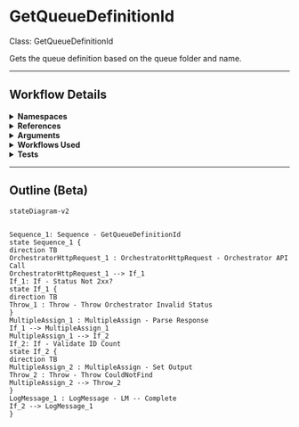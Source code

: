 # GetQueueDefinitionId
Class: GetQueueDefinitionId

Gets the queue definition based on the queue folder and name.

<hr />

## Workflow Details
<details>
    <summary>
    <b>Namespaces</b>
    </summary>
    
- System.Activities
- System.Activities.Statements
- System.Activities.Expressions
- System.Activities.Validation
- System.Activities.XamlIntegration
- Microsoft.VisualBasic
- Microsoft.VisualBasic.Activities
- System
- System.Collections
- System.Collections.Generic
- System.Collections.ObjectModel
- System.Data
- System.Diagnostics
- System.Linq
- System.Net.Mail
- System.Xml
- System.Text
- System.Xml.Linq
- UiPath.Core
- UiPath.Core.Activities
- System.Windows.Markup
- GlobalVariablesNamespace
- GlobalConstantsNamespace
- System.Reflection
- System.Runtime.Serialization
- UiPath.Core.Activities.Orchestrator
- Newtonsoft.Json
- Newtonsoft.Json.Linq
- System.Dynamic
- System.ComponentModel
- System.Collections.Specialized
- System.Linq.Expressions


</details>
<details>
    <summary>
    <b>References</b>
    </summary>

- Microsoft.CSharp
- Microsoft.VisualBasic
- Microsoft.Win32.Primitives
- netstandard
- Newtonsoft.Json
- NPOI
- PresentationFramework
- System
- System.Activities
- System.Collections
- System.Collections.Immutable
- System.Collections.NonGeneric
- System.Collections.Specialized
- System.ComponentModel
- System.ComponentModel.EventBasedAsync
- System.ComponentModel.Primitives
- System.ComponentModel.TypeConverter
- System.Configuration.ConfigurationManager
- System.Console
- System.Core
- System.Data
- System.Data.Common
- System.Linq
- System.Linq.Expressions
- System.Linq.Parallel
- System.Linq.Queryable
- System.Memory
- System.Memory.Data
- System.ObjectModel
- System.Private.CoreLib
- System.Private.DataContractSerialization
- System.Private.ServiceModel
- System.Private.Uri
- System.Reflection.DispatchProxy
- System.Reflection.Metadata
- System.Reflection.TypeExtensions
- System.Runtime.Serialization
- System.Runtime.Serialization.Formatters
- System.Runtime.Serialization.Primitives
- System.Security.Permissions
- System.ServiceModel
- System.ServiceModel.Activities
- System.Xaml
- System.Xml
- System.Xml.Linq
- UiPath.Studio.Constants
- UiPath.System.Activities
- UiPath.Workflow
- WindowsBase


</details>
<details>
    <summary>
    <b>Arguments</b>
    </summary>

| Name | Direction | Type | Description |
|  --- | --- | --- | ---  |
| in_QueueName | InArgument | x:String | The name of the queue to get the id for. |
| in_QueueFolder | InArgument | x:String | The folder that houses the queue to get the id for. |
| out_Id | OutArgument | x:Int32 | The id retrieved. |

    
</details>
<details>
    <summary>
    <b>Workflows Used</b>
    </summary>



    
</details>
<details>
    <summary>
    <b>Tests</b>
    </summary>



    
</details>

<hr />

## Outline (Beta)

```mermaid
stateDiagram-v2


Sequence_1: Sequence - GetQueueDefinitionId
state Sequence_1 {
direction TB
OrchestratorHttpRequest_1 : OrchestratorHttpRequest - Orchestrator API Call
OrchestratorHttpRequest_1 --> If_1
If_1: If - Status Not 2xx?
state If_1 {
direction TB
Throw_1 : Throw - Throw Orchestrator Invalid Status
}
MultipleAssign_1 : MultipleAssign - Parse Response
If_1 --> MultipleAssign_1
MultipleAssign_1 --> If_2
If_2: If - Validate ID Count
state If_2 {
direction TB
MultipleAssign_2 : MultipleAssign - Set Output
Throw_2 : Throw - Throw CouldNotFind
MultipleAssign_2 --> Throw_2
}
LogMessage_1 : LogMessage - LM -- Complete
If_2 --> LogMessage_1
}
```